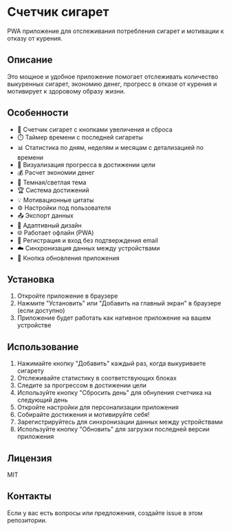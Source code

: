 # Счетчик сигарет

PWA приложение для отслеживания потребления сигарет и мотивации к отказу от курения.

## Описание

Это мощное и удобное приложение помогает отслеживать количество выкуренных сигарет, экономию денег, прогресс в отказе от курения и мотивирует к здоровому образу жизни.

## Особенности

- 🚬 Счетчик сигарет с кнопками увеличения и сброса
- ⏱️ Таймер времени с последней сигареты
- 📊 Статистика по дням, неделям и месяцам с детализацией по времени
- 🎯 Визуализация прогресса в достижении цели
- 💰 Расчет экономии денег
- 🌙 Темная/светлая тема
- 🏆 Система достижений
- 💡 Мотивационные цитаты
- ⚙️ Настройки под пользователя
- 📤 Экспорт данных
- 📱 Адаптивный дизайн
- 🌐 Работает офлайн (PWA)
- 🔐 Регистрация и вход без подтверждения email
- ☁️ Синхронизация данных между устройствами
- 🔄 Кнопка обновления приложения

## Установка

1. Откройте приложение в браузере
2. Нажмите "Установить" или "Добавить на главный экран" в браузере (если доступно)
3. Приложение будет работать как нативное приложение на вашем устройстве

## Использование

1. Нажимайте кнопку "Добавить" каждый раз, когда выкуриваете сигарету
2. Отслеживайте статистику в соответствующих блоках
3. Следите за прогрессом в достижении цели
4. Используйте кнопку "Сбросить день" для обнуления счетчика на следующий день
5. Откройте настройки для персонализации приложения
6. Собирайте достижения и мотивируйте себя!
7. Зарегистрируйтесь для синхронизации данных между устройствами
8. Используйте кнопку "Обновить" для загрузки последней версии приложения

## Лицензия

MIT

## Контакты

Если у вас есть вопросы или предложения, создайте issue в этом репозитории.